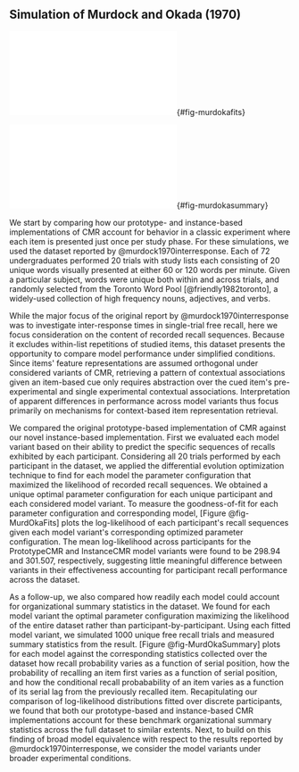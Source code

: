 ## Simulation of Murdock and Okada (1970)
![Maximum log-likelihood of recall sequences exhibited by each subject from @murdock1970interresponse under each considered model.](figures/individual_murdock1970.pdf){#fig-murdokafits}

![Comparison of summary statistics between each model against observed data [@murdock1970interresponse]](figures/overall_murdock1970.pdf){#fig-murdokasummary}

We start by comparing how our prototype- and instance-based implementations of CMR account for behavior in a classic experiment where each item is presented just once per study phase. For these simulations, we used the dataset reported by @murdock1970interresponse. Each of 72 undergraduates performed 20 trials with study lists each consisting of 20 unique words visually presented at either 60 or 120 words per minute. Given a particular subject, words were unique both within and across trials, and randomly selected from the Toronto Word Pool [@friendly1982toronto], a widely-used collection of high frequency nouns, adjectives, and verbs.

While the major focus of the original report by @murdock1970interresponse was to investigate inter-response times in single-trial free recall, here we focus consideration on the content of recorded recall sequences. Because it excludes within-list repetitions of studied items, this dataset presents the opportunity to compare model performance under simplified conditions. Since items' feature representations are assumed orthogonal under considered variants of CMR, retrieving a pattern of contextual associations given an item-based cue only requires abstraction over the cued item's pre-experimental and single experimental contextual associations. Interpretation of apparent differences in performance across model variants thus focus primarily on mechanisms for context-based item representation retrieval.

We compared the original prototype-based implementation of CMR against our novel instance-based implementation. First we evaluated each model variant based on their ability to predict the specific sequences of recalls exhibited by each participant. Considering all 20 trials performed by each participant in the dataset, we applied the differential evolution optimization technique to find for each model the parameter configuration that maximized the likelihood of recorded recall sequences. We obtained a unique optimal parameter configuration for each unique participant and each considered model variant. To measure the goodness-of-fit for each parameter configuration and corresponding model, [Figure @fig-MurdOkaFits] plots the log-likelihood of each participant's recall sequences given each model variant's corresponding optimized parameter configuration. The mean log-likelihood across participants for the PrototypeCMR and InstanceCMR model variants were found to be 298.94 and 301.507, respectively, suggesting little meaningful difference between variants in their effectiveness accounting for participant recall performance across the dataset.

As a follow-up, we also compared how readily each model could account for organizational summary statistics in the dataset. We found for each model variant the optimal parameter configuration maximizing the likelihood of the entire dataset rather than participant-by-participant. Using each fitted model variant, we simulated 1000 unique free recall trials and measured summary statistics from the result. [Figure @fig-MurdOkaSummary] plots for each model against the corresponding statistics collected over the dataset how recall probability varies as a function of serial position, how the probability of recalling an item first varies as a function of serial position, and how the conditional recall probabability of an item varies as a function of its serial lag from the previously recalled item. Recapitulating our comparison of log-likelihood distributions fitted over discrete participants, we found that both our prototype-based and instance-based CMR implementations account for these benchmark organizational summary statistics across the full dataset to similar extents. Next, to build on this finding of broad model equivalence with respect to the results reported by @murdock1970interresponse, we consider the model variants under broader experimental conditions.